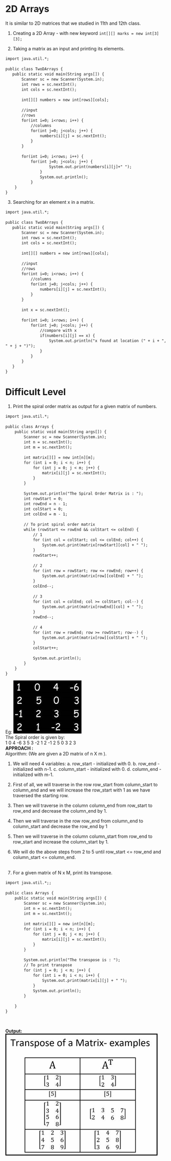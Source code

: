 # 2D Arrays

It is similar to 2D matrices that we studied in 11th and 12th class.<br>

1. Creating a 2D Array - with new keyword
   `int[][] marks = new int[3][3];`<br>

2. Taking a matrix as an input and printing its elements.

```
import java.util.*;

public class TwoDArrays {
   public static void main(String args[]) {
       Scanner sc = new Scanner(System.in);
       int rows = sc.nextInt();
       int cols = sc.nextInt();

       int[][] numbers = new int[rows][cols];

       //input
       //rows
       for(int i=0; i<rows; i++) {
           //columns
           for(int j=0; j<cols; j++) {
               numbers[i][j] = sc.nextInt();
           }
       }

       for(int i=0; i<rows; i++) {
           for(int j=0; j<cols; j++) {
                   System.out.print(numbers[i][j]+" ");
               }
               System.out.println();
           }
    }
}
```

3. Searching for an element x in a matrix.

```
import java.util.*;

public class TwoDArrays {
   public static void main(String args[]) {
       Scanner sc = new Scanner(System.in);
       int rows = sc.nextInt();
       int cols = sc.nextInt();

       int[][] numbers = new int[rows][cols];

       //input
       //rows
       for(int i=0; i<rows; i++) {
           //columns
           for(int j=0; j<cols; j++) {
               numbers[i][j] = sc.nextInt();
           }
       }

       int x = sc.nextInt();

       for(int i=0; i<rows; i++) {
           for(int j=0; j<cols; j++) {
               //compare with x
               if(numbers[i][j] == x) {
                   System.out.println("x found at location (" + i + ", " + j + ")");
               }
           }
       }
   }
}
```

# Difficult Level

1. Print the spiral order matrix as output for a given matrix of numbers.

```
import java.util.*;

public class Arrays {
    public static void main(String args[]) {
        Scanner sc = new Scanner(System.in);
        int n = sc.nextInt();
        int m = sc.nextInt();

        int matrix[][] = new int[n][m];
        for (int i = 0; i < n; i++) {
            for (int j = 0; j < m; j++) {
                matrix[i][j] = sc.nextInt();
            }
        }

        System.out.println("The Spiral Order Matrix is : ");
        int rowStart = 0;
        int rowEnd = n - 1;
        int colStart = 0;
        int colEnd = m - 1;

        // To print spiral order matrix
        while (rowStart <= rowEnd && colStart <= colEnd) {
            // 1
            for (int col = colStart; col <= colEnd; col++) {
                System.out.print(matrix[rowStart][col] + " ");
            }
            rowStart++;

            // 2
            for (int row = rowStart; row <= rowEnd; row++) {
                System.out.print(matrix[row][colEnd] + " ");
            }
            colEnd--;

            // 3
            for (int col = colEnd; col >= colStart; col--) {
                System.out.print(matrix[rowEnd][col] + " ");
            }
            rowEnd--;

            // 4
            for (int row = rowEnd; row >= rowStart; row--) {
                System.out.print(matrix[row][colStart] + " ");
            }
            colStart++;

            System.out.println();
        }
    }
}
```

Eg: ![Matrix](Matrix.jpg) <br>
The Spiral order is given by:<br>
1 0 4 -6 3 5 3 -2 1 2 -1 2 5 0 3 2 3<br>
**APPROACH :** <br>
Algorithm: (We are given a 2D matrix of n X m ).<br>

1. We will need 4 variables:
   a. row_start - initialized with 0.
   b. row_end - initialized with n-1.
   c. column_start - initialized with 0.
   d. column_end - initialized with m-1.
2. First of all, we will traverse in the row row_start from column_start to column_end and we will increase the row_start with 1 as we have traversed the starting row.
3. Then we will traverse in the column column_end from row_start to row_end and decrease the column_end by 1.
4. Then we will traverse in the row row_end from column_end to column_start and decrease the row_end by 1
5. Then we will traverse in the column column_start from row_end to row_start and increase the column_start by 1.
6. We will do the above steps from 2 to 5 until row_start <= row_end and column_start <= column_end.
   <br><br>

7. For a given matrix of N x M, print its transpose.

```
import java.util.*;;

public class Arrays {
    public static void main(String args[]) {
        Scanner sc = new Scanner(System.in);
        int n = sc.nextInt();
        int m = sc.nextInt();

        int matrix[][] = new int[n][m];
        for (int i = 0; i < n; i++) {
            for (int j = 0; j < m; j++) {
                matrix[i][j] = sc.nextInt();
            }
        }

        System.out.println("The transpose is : ");
        // To print transpose
        for (int j = 0; j < m; j++) {
            for (int i = 0; i < n; i++) {
                System.out.print(matrix[i][j] + " ");
            }
            System.out.println();
        }

    }
}
```

<br>

**Output:**
![Transpose of a Matrix](image.png)
